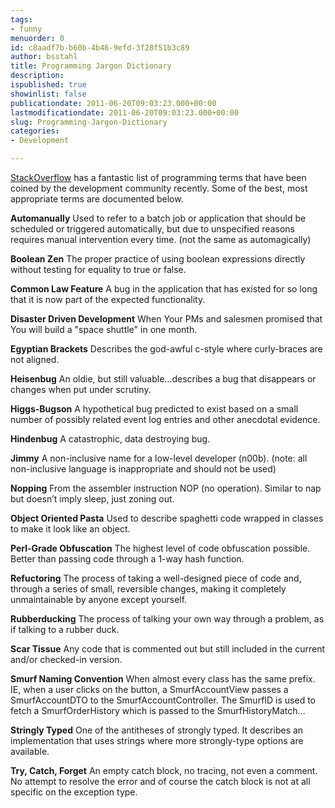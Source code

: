 ```yaml
---
tags:
- funny
menuorder: 0
id: c8aadf7b-b60b-4b46-9efd-3f28f51b3c89
author: bsstahl
title: Programming Jargon Dictionary
description: 
ispublished: true
showinlist: false
publicationdate: 2011-06-20T09:03:23.000+00:00
lastmodificationdate: 2011-06-20T09:03:23.000+00:00
slug: Programming-Jargon-Dictionary
categories:
- Development

---
```

[StackOverflow](https://web.archive.org/web/20111011212045/http://stackoverflow.com/questions/2349378/new-programming-jargon-you-coined) has a fantastic list of programming terms that have been coined by the development community recently. Some of the best, most appropriate terms are documented below.

**Automanually**
Used to refer to a batch job or application that should be scheduled or triggered automatically, but due to unspecified reasons requires manual intervention every time. (not the same as automagically)


**Boolean Zen**
The proper practice of using boolean expressions directly without testing for equality to true or false.


**Common Law Feature**
A bug in the application that has existed for so long that it is now part of the expected functionality.


**Disaster Driven Development**
When Your PMs and salesmen promised that You will build a "space shuttle" in one month.


**Egyptian Brackets**
Describes the god-awful c-style where curly-braces are not aligned.


**Heisenbug**
An oldie, but still valuable…describes a bug that disappears or changes when put under scrutiny.


**Higgs-Bugson**
A hypothetical bug predicted to exist based on a small number of possibly related event log entries and other anecdotal evidence.


**Hindenbug**
A catastrophic, data destroying bug.


**Jimmy**
A non-inclusive name for a low-level developer (n00b). (note: all non-inclusive language is inappropriate and should not be used)


**Nopping**
From the assembler instruction NOP (no operation). Similar to nap but doesn’t imply sleep, just zoning out.


**Object Oriented Pasta**
Used to describe spaghetti code wrapped in classes to make it look like an object.


**Perl-Grade Obfuscation**
The highest level of code obfuscation possible. Better than passing code through a 1-way hash function.


**Refuctoring**
The process of taking a well-designed piece of code and, through a series of small, reversible changes, making it completely unmaintainable by anyone except yourself.


**Rubberducking**
The process of talking your own way through a problem, as if talking to a rubber duck.


**Scar Tissue**
Any code that is commented out but still included in the current and/or checked-in version.


**Smurf Naming Convention**
When almost every class has the same prefix. IE, when a user clicks on the button, a SmurfAccountView passes a SmurfAccountDTO to the SmurfAccountController. The SmurfID is used to fetch a SmurfOrderHistory which is passed to the SmurfHistoryMatch…


**Stringly Typed**
One of the antitheses of strongly typed. It describes an implementation that uses strings where more strongly-type options are available.


**Try, Catch, Forget**
An empty catch block, no tracing, not even a comment. No attempt to resolve the error and of course the catch block is not at all specific on the exception type.